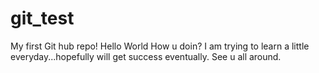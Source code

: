 # git_test
My first Git hub repo!
Hello World
How u doin?
I am trying to learn a little everyday...hopefully will get success eventually.
See u all around.